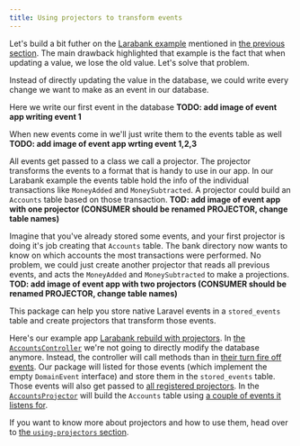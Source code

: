 ```yaml
---
title: Using projectors to transform events
---
```


Let's build a bit futher on the [Larabank example](https://github.com/spatie/larabank-traditional) mentioned in [the previous section](https://docs.spatie.be/laravel-event-projector/v2/getting-familiar-with-event-sourcing/the-traditional-application). The main drawback highlighted that example is the fact that when updating a value, we lose the old value. Let's solve that problem.

Instead of directly updating the value in the database, we could write every change we want to make as an event in our database.

Here we write our first event in the database
**TODO: add image of event app writing event 1**

When new events come in we'll just write them to the events table as well
**TODO: add image of event app wrting event 1,2,3**

All events get passed to a class we call a projector. The projector transforms the events to a format that is handy to use in our app. In our Larabank example the events table hold the info of the individual transactions like `MoneyAdded` and `MoneySubtracted`. A projector could build an `Accounts` table based on those transaction.
**TOD: add image of event app with one projector (CONSUMER should be renamed PROJECTOR, change table names)**

Imagine that you've already stored some events, and your first projector is doing it's job creating that `Accounts` table. The bank directory now wants to know on which accounts the most transactions were performed. No problem, we could just create another projector that reads all previous events, and acts the `MoneyAdded` and `MoneySubtracted` to make a projections.
**TOD: add image of event app with two projectors (CONSUMER should be renamed PROJECTOR, change table names)**

This package can help you store native Laravel events in a `stored_events` table and create projectors that transform those events. 

Here's our example app [Larabank rebuild with projectors](https://github.com/spatie/larabank-event-projector). In [the `AccountsController`](https://github.com/spatie/larabank-event-projector/blob/d02fd1de7f31f4b915c05df79d9ba61440f9e6b5/app/Http/Controllers/AccountsController.php#L20-L36) we're not going to directly modify the database anymore. Instead, the controller will call methods than in [their turn fire off events](https://github.com/spatie/larabank-event-projector/blob/master/app/Account.php#L15-L42). Our package will listed for those events (which implement the empty `DomainEvent` interface) and store them in the `stored_events` table. Those events will also get passed to [all registered projectors](https://github.com/spatie/larabank-event-projector/blob/d02fd1de7f31f4b915c05df79d9ba61440f9e6b5/config/event-projector.php#L14). In the [`AccountsProjector`](https://github.com/spatie/larabank-event-projector/blob/d02fd1de7f31f4b915c05df79d9ba61440f9e6b5/app/Projectors/AccountsProjector.php) will build the `Accounts` table using [a couple of events it listens for](https://github.com/spatie/larabank-event-projector/blob/d02fd1de7f31f4b915c05df79d9ba61440f9e6b5/app/Projectors/AccountsProjector.php#L17-L22).

If you want to know more about projectors and how to use them, head over to [the `using-projectors` section](https://docs.spatie.be/laravel-event-projector/v2/using-projectors/writing-your-first-projector).
